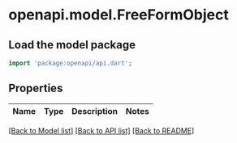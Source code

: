 # openapi.model.FreeFormObject

## Load the model package

```dart
import 'package:openapi/api.dart';
```

## Properties

| Name | Type | Description | Notes |
| ---- | ---- | ----------- | ----- |

[[Back to Model list]](../README.md#documentation-for-models) [[Back to API list]](../README.md#documentation-for-api-endpoints) [[Back to README]](../README.md)
